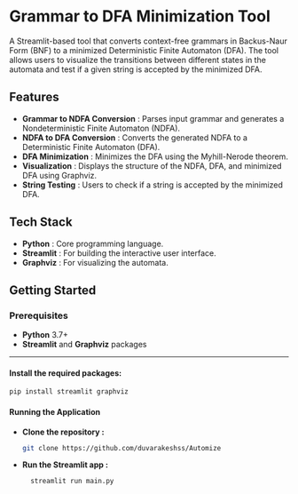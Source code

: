 # Grammar to DFA Minimization Tool

A Streamlit-based tool that converts context-free grammars in Backus-Naur Form (BNF) to a minimized Deterministic Finite Automaton (DFA). The tool allows users to visualize the transitions between different states in the automata and test if a given string is accepted by the minimized DFA.

## Features

* **Grammar to NDFA Conversion** : Parses input grammar and generates a Nondeterministic Finite Automaton (NDFA).
* **NDFA to DFA Conversion** : Converts the generated NDFA to a Deterministic Finite Automaton (DFA).
* **DFA Minimization** : Minimizes the DFA using the Myhill-Nerode theorem.
* **Visualization** : Displays the structure of the NDFA, DFA, and minimized DFA using Graphviz.
* **String Testing** : Users to check if a string is accepted by the minimized DFA.

## Tech Stack

* **Python** : Core programming language.
* **Streamlit** : For building the interactive user interface.
* **Graphviz** : For visualizing the automata.

## Getting Started


### Prerequisites

* **Python** 3.7+
* **Streamlit** and **Graphviz** packages

---

#### Install the required packages:

```bash
pip install streamlit graphviz
```
#### Running the Application
* **Clone the repository :**
  ```bash
  git clone https://github.com/duvarakeshss/Automize
  ```
* **Run the Streamlit app :**
  ```bash
    streamlit run main.py
  ```
  
